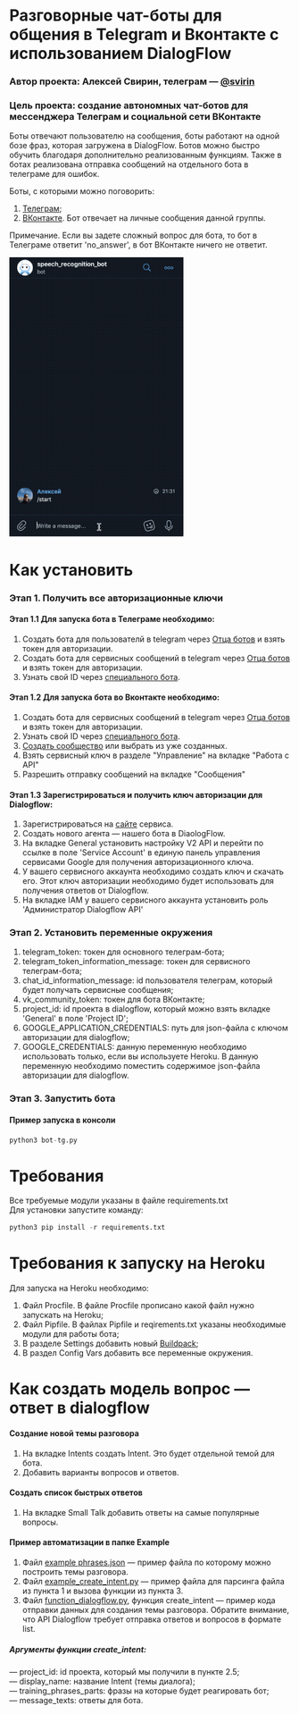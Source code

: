 # Разговорные чат-боты для общения в Telegram и Вконтакте с использованием DialogFlow
### Автор проекта: Алексей Свирин, телеграм — [@svirin](https://telegram.me/svirin)
### Цель проекта: создание автономных чат-ботов для мессенджера Телеграм и социальной сети ВКонтакте

Боты отвечают пользователю на сообщения, боты работают на одной бозе фраз, которая загружена в DialogFlow. Ботов можно быстро обучить благодаря дополнительно реализованным функциям. Также в ботах реализована отправка сообщений на отдельного бота в телеграме для ошибок.

Боты, с которыми можно поговорить:
1) [Телеграм](https://t.me/speech_recognition_dvmn_bot);
2) [ВКонтакте](https://vk.com/public183166802). Бот отвечает на личные сообщения данной группы.
  
Примечание. Если вы задете сложный вопрос для бота, то бот в Телеграме ответит 'no_answer', в бот ВКонтакте ничего не ответит.

![](working_bot.gif)

# Как установить
### Этап 1. Получить все авторизационные ключи
#### Этап 1.1 Для запуска бота в Телеграме необходимо:
1) Создать бота для пользователй в telegram через [Отца ботов](https://telegram.me/BotFather) и взять токен для авторизации.
2) Создать бота для сервисных сообщений в telegram через [Отца ботов](https://telegram.me/BotFather) и взять токен для авторизации.
3) Узнать свой ID через [специального бота](https://telegram.me/userinfobot).

#### Этап 1.2 Для запуска бота во Вконтакте необходимо:
1) Создать бота для сервисных сообщений в telegram через [Отца ботов](https://telegram.me/BotFather) и взять токен для авторизации.
2) Узнать свой ID через [специального бота](https://telegram.me/userinfobot).
3) [Создать сообщество](https://vk.com/groups?tab=admin) или выбрать из уже созданных.
4) Взять сервисный ключ в разделе "Управление" на вкладке "Работа с API"
5) Разрешить отправку сообщений на вкладке "Сообщения"

#### Этап 1.3 Зарегистрироваться и получить ключ авторизации для Dialogflow:
1) Зарегистрироваться на [сайте](https://dialogflow.com/) сервиса.
2) Создать нового агента — нашего бота в DiaologFlow.
3) На вкладке General установить настройку V2 API и перейти по ссылке в поле 'Service Account' в единую панель управления сервисами Google для получения авторизационного ключа.
4) У вашего сервисного аккаунта необходимо создать ключ и скачать его. Этот ключ авторизации необходимо будет использовать для получения ответов от Dialogflow. 
5) На вкладке IAM у вашего сервисного аккаунта установить роль 'Администратор Dialogflow API'

### Этап 2. Установить переменные окружения
1) telegram_token: токен для основного телеграм-бота;  
2) telegram_token_information_message: токен для сервисного телеграм-бота;
3) chat_id_information_message: id пользователя телеграм, который будет получать сервисные сообщения;  
4) vk_community_token: токен для бота ВКонтакте;
5) project_id: id проекта в dialogflow, который можно взять вкладке 'General' в поле 'Project ID';
6) GOOGLE_APPLICATION_CREDENTIALS: путь для json-файла с ключом авторизации для dialogflow;
7) GOOGLE_CREDENTIALS: данную переменную необходимо использовать только, если вы используете Heroku. В данную переменную необходимо поместить содержимое json-файла авторизации для dialogflow.

### Этап 3. Запустить бота 
#### Пример запуска в консоли
```python
python3 bot-tg.py
```

# Требования
Все требуемые модули указаны в файле requirements.txt  
Для установки запустите команду:
```python
python3 pip install -r requirements.txt
```

# Требования к запуску на Heroku
Для запуска на Heroku необходимо:
1) Файл Procfile. В файле Procfile прописано какой файл нужно запускать на Heroku;
2) Файл Pipfile. В файлах Pipfile и reqirements.txt указаны необходимые модули для работы бота;
3) В разделе Settings добавить новый [Buildpack](https://github.com/elishaterada/heroku-google-application-credentials-buildpack);
4) В раздел Config Vars добавить все переменные окружения.

# Как создать модель вопрос — ответ в dialogflow
#### Cоздание новой темы разговора
1) На вкладке Intents создать Intent. Это будет отдельной темой для бота.
2) Добавить варианты вопросов и ответов.

#### Создать список быстрых ответов
1) На вкладке Small Talk добавить ответы на самые популярные вопросы.

#### Пример автоматизации в папке Example
1) Файл [example phrases.json](https://github.com/asvirin/bots/blob/master/example/example%20phrases.json) — пример файла по которому можно построить темы разговора.
2) Файл [example_create_intent.py](https://github.com/asvirin/bots/blob/master/example/example_create_intent.py) — пример файла для парсинга файла из пункта 1 и вызова функции из пункта 3.
3) Файл [function_dialogflow.py](https://github.com/asvirin/bots/blob/master/example/function_dialogflow.py), функция create_intent — пример кода отправки данных для создания темы разговора. Обратите внимание, что API Dialogflow требует отправка ответов и вопросов в формате list.
##### Аргументы функции create_intent:
— project_id: id проекта, который мы получили в пункте 2.5;  
— display_name: название Intent (темы диалога);  
— training_phrases_parts: фразы на которые будет реагировать бот;  
— message_texts: ответы для бота.  
